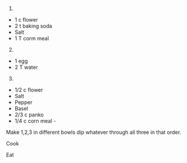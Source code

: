 1)
* 1 c flower 
* 2 t baking soda
* Salt 
* 1 T corm meal

2)
* 1 egg
* 2 T water

3)
* 1/2 c flower
* Salt
* Pepper
* Basel
* 2/3 c panko 
* 1/4 c corn meal -

Make 1,2,3 in different bowls dip whatever through all three in that order. 

Cook

Eat
	